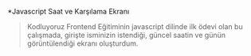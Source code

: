 *Javascript Saat ve Karşılama Ekranı

>Kodluyoruz Frontend Eğitiminin javascript dilinde ilk ödevi olan bu çalışmada, girişte isminizin istendiği, güncel saatin ve günün görüntülendiği ekranı oluşturdum.


